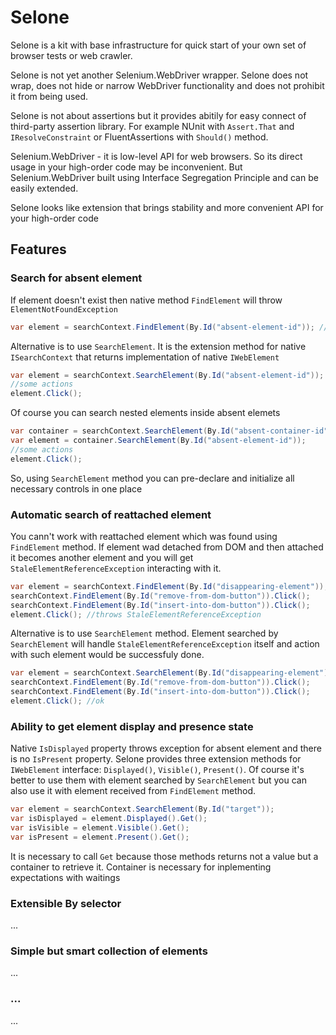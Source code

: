# Selone
Selone is a kit with base infrastructure for quick start of your own set of browser tests or web crawler.

Selone is not yet another Selenium.WebDriver wrapper. Selone does not wrap, does not hide or narrow WebDriver functionality and does not prohibit it from being used. 

Selone is not about assertions but it provides abitily for easy connect of third-party assertion library. For example NUnit with `Assert.That` and `IResolveConstraint` or FluentAssertions with `Should()` method.

Selenium.WebDriver - it is low-level API for web browsers. So its direct usage in your high-order code may be inconvenient. But Selenium.WebDriver built using Interface Segregation Principle and can be easily extended.

Selone looks like extension that brings stability and more convenient API for your high-order code

## Features
### Search for absent element
If element doesn't exist then native method `FindElement` will throw `ElementNotFoundException`
```csharp
var element = searchContext.FindElement(By.Id("absent-element-id")); //throws ElementNotFoundException
```
Alternative is to use `SearchElement`. It is the extension method for native `ISearchContext` that returns implementation of native `IWebElement`
```csharp
var element = searchContext.SearchElement(By.Id("absent-element-id"));
//some actions
element.Click();
```
Of course you can search nested elements inside absent elemets
```csharp
var container = searchContext.SearchElement(By.Id("absent-container-id"));
var element = container.SearchElement(By.Id("absent-element-id"));
//some actions
element.Click();
```
So, using `SearchElement` method you can pre-declare and initialize all necessary controls in one place

### Automatic search of reattached element
You cann't work with reattached element which was found using `FindElement` method. If element wad detached from DOM and then attached it becomes another element and you will get `StaleElementReferenceException` interacting with it.
```csharp
var element = searchContext.FindElement(By.Id("disappearing-element"));
searchContext.FindElement(By.Id("remove-from-dom-button")).Click();
searchContext.FindElement(By.Id("insert-into-dom-button")).Click();
element.Click(); //throws StaleElementReferenceException
```
Alternative is to use `SearchElement` method. Element searched by `SearchElement` will handle `StaleElementReferenceException` itself and action with such element would be successfuly done.
```csharp
var element = searchContext.SearchElement(By.Id("disappearing-element"));
searchContext.FindElement(By.Id("remove-from-dom-button")).Click();
searchContext.FindElement(By.Id("insert-into-dom-button")).Click();
element.Click(); //ok
```
### Ability to get element display and presence state
Native `IsDisplayed` property throws exception for absent element and there is no `IsPresent` property.
Selone provides three extension methods for `IWebElement` interface: `Displayed()`, `Visible()`, `Present()`. Of course it's better to use them with element searched by `SearchElement` but you can also use it with element received from `FindElement` method.
```csharp
var element = searchContext.SearchElement(By.Id("target"));
var isDisplayed = element.Displayed().Get();
var isVisible = element.Visible().Get();
var isPresent = element.Present().Get();
```
It is necessary to call `Get` because those methods returns not a value but a container to retrieve it. Container is necessary for inplementing expectations with waitings

### Extensible By selector
...
### Simple but smart collection of elements
...
### ...
...
